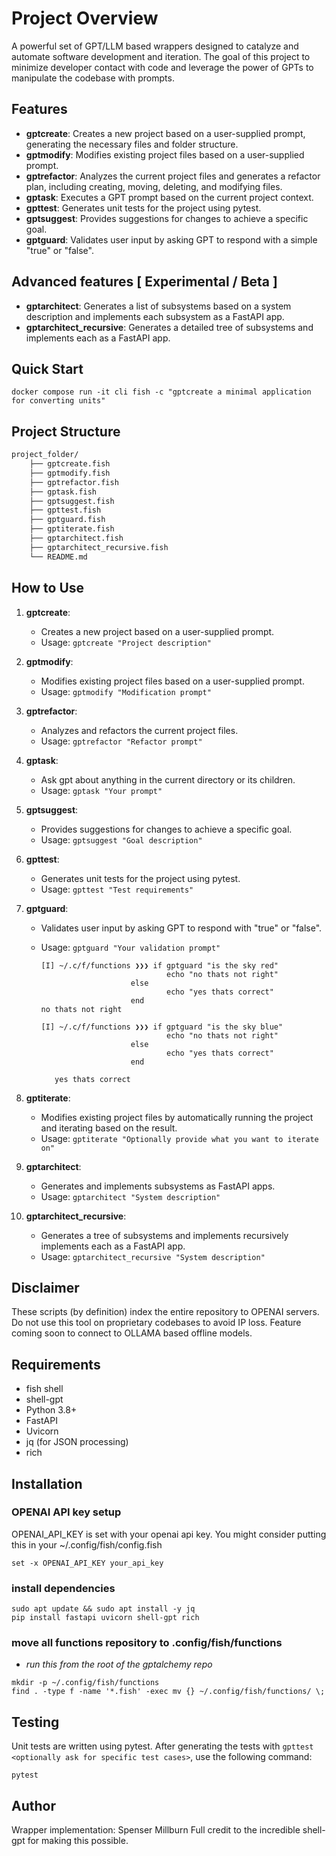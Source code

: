 # Project Overview

A powerful set of GPT/LLM based wrappers designed to catalyze and automate software development and iteration. The goal of this project to minimize developer contact with code and leverage the power of GPTs to manipulate the codebase with prompts.


## Features

- **gptcreate**: Creates a new project based on a user-supplied prompt, generating the necessary files and folder structure.
- **gptmodify**: Modifies existing project files based on a user-supplied prompt.
- **gptrefactor**: Analyzes the current project files and generates a refactor plan, including creating, moving, deleting, and modifying files.
- **gptask**: Executes a GPT prompt based on the current project context.
- **gpttest**: Generates unit tests for the project using pytest.
- **gptsuggest**: Provides suggestions for changes to achieve a specific goal.
- **gptguard**: Validates user input by asking GPT to respond with a simple "true" or "false".

## Advanced features [ Experimental / Beta ] 
- **gptarchitect**: Generates a list of subsystems based on a system description and implements each subsystem as a FastAPI app.
- **gptarchitect_recursive**: Generates a detailed tree of subsystems and implements each as a FastAPI app.

## Quick Start
```
docker compose run -it cli fish -c "gptcreate a minimal application for converting units"
```

## Project Structure

```bash
project_folder/
    ├── gptcreate.fish
    ├── gptmodify.fish
    ├── gptrefactor.fish
    ├── gptask.fish
    ├── gptsuggest.fish
    ├── gpttest.fish
    ├── gptguard.fish
    ├── gptiterate.fish
    ├── gptarchitect.fish
    ├── gptarchitect_recursive.fish
    └── README.md
```
## How to Use

1. **gptcreate**:
   - Creates a new project based on a user-supplied prompt.
   - Usage: `gptcreate "Project description"`

2. **gptmodify**:
   - Modifies existing project files based on a user-supplied prompt.
   - Usage: `gptmodify "Modification prompt"`

3. **gptrefactor**:
   - Analyzes and refactors the current project files.
   - Usage: `gptrefactor "Refactor prompt"`

4. **gptask**:
   - Ask gpt about anything in the current directory or its children.
   - Usage: `gptask "Your prompt"`

5. **gptsuggest**:
   - Provides suggestions for changes to achieve a specific goal.
   - Usage: `gptsuggest "Goal description"`

6. **gpttest**:
   - Generates unit tests for the project using pytest.
   - Usage: `gpttest "Test requirements"`

7. **gptguard**:
   - Validates user input by asking GPT to respond with "true" or "false".
   - Usage: `gptguard "Your validation prompt"`
  
     ```
     [I] ~/.c/f/functions ❯❯❯ if gptguard "is the sky red"                  
                                 echo "no thats not right"
                         else
                                 echo "yes thats correct"
                         end
     no thats not right
     
     [I] ~/.c/f/functions ❯❯❯ if gptguard "is the sky blue"                
                                 echo "no thats not right"
                         else
                                 echo "yes thats correct"
                         end

        yes thats correct
     ```

1. **gptiterate**:
   - Modifies existing project files by automatically running the project and iterating based on the result. 
   - Usage: `gptiterate "Optionally provide what you want to iterate on"`


8. **gptarchitect**:
   - Generates and implements subsystems as FastAPI apps.
   - Usage: `gptarchitect "System description"`

9. **gptarchitect_recursive**:
   - Generates a tree of subsystems and implements recursively implements each as a FastAPI app.
   - Usage: `gptarchitect_recursive "System description"`

## Disclaimer 
These scripts (by definition) index the entire repository to OPENAI servers. Do not use this tool on proprietary codebases to avoid IP loss. Feature coming soon to connect to OLLAMA based offline models. 

## Requirements
- fish shell
- shell-gpt
- Python 3.8+
- FastAPI
- Uvicorn
- jq (for JSON processing)
- rich
  
## Installation
### OPENAI API key setup
OPENAI_API_KEY is set with your openai api key. You might consider putting this in your ~/.config/fish/config.fish
```
set -x OPENAI_API_KEY your_api_key
```
### install dependencies
```
sudo apt update && sudo apt install -y jq 
pip install fastapi uvicorn shell-gpt rich
```

### move all functions repository to .config/fish/functions
- *run this from the root of the gptalchemy repo*

```
mkdir -p ~/.config/fish/functions
find . -type f -name '*.fish' -exec mv {} ~/.config/fish/functions/ \;
```
## Testing

Unit tests are written using pytest. After generating the tests with `gpttest <optionally ask for specific test cases>`, use the following command:
```
pytest
```


## Author
Wrapper implementation: Spenser Millburn
Full credit to the incredible shell-gpt for making this possible. 
